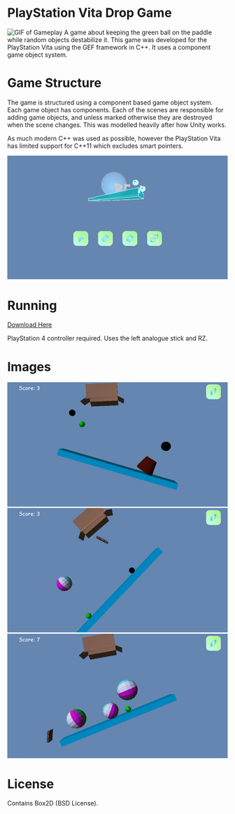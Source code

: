 # PlayStation Vita Drop Game
![GIF of Gameplay](https://raw.githubusercontent.com/giodestone/ps-vita-drop-game/master/Images/GIF.gif)
A game about keeping the green ball on the paddle while random objects destabilize it. This game was developed for the PlayStation Vita using the GEF framework in C++. It uses a component game object system.

# Game Structure
The game is structured using a component based game object system. Each game object has components. Each of the scenes are responsible for adding game objects, and unless marked otherwise they are destroyed when the scene changes. This was modelled heavily after how Unity works.

As much modern C++ was used as possible, however the PlayStation Vita has limited support for C++11 which excludes smart pointers.

![Main Menu Screen](https://raw.githubusercontent.com/giodestone/ps-vita-drop-game/master/Images/MainMenuScreen.jpg)

# Running
[Download Here](LINK)

PlayStation 4 controller required. Uses the left analogue stick and RZ.

# Images
![Screenshot of Gameplay 1](https://raw.githubusercontent.com/giodestone/ps-vita-drop-game/master/Images/Image1.jpg)
![Screenshot of Gameplay 2](https://raw.githubusercontent.com/giodestone/ps-vita-drop-game/master/Images/Image2.jpg)
![Screenshot of Gameplay 3](https://raw.githubusercontent.com/giodestone/ps-vita-drop-game/master/Images/Image3.jpg)

# License
Contains Box2D (BSD License).